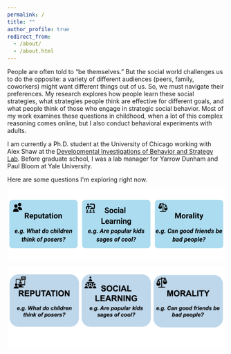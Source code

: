 ```yaml
---
permalink: /
title: ""
author_profile: true
redirect_from: 
  - /about/
  - /about.html
---
```


People are often told to “be themselves.” But the social world challenges us to do the opposite: a variety of different audiences (peers, family, coworkers) might want different things out of us. So, we must navigate their preferences. My research explores how people learn these social strategies, what strategies people think are effective for different goals, and what people think of those who engage in strategic social behavior. Most of my work examines these questions in childhood, when a lot of this complex reasoning comes online, but I also conduct behavioral experiments with adults.

I am currently a Ph.D. student at the University of Chicago working with Alex Shaw at the [Developmental Investigations of Behavior and Strategy Lab](https://www.dibslab.uchicago.edu/). Before graduate school, I was a lab manager for Yarrow Dunham and Paul Bloom at Yale University. 

Here are some questions I'm exploring right now. 

![Research Interests](/images/research-interests.png)

![Research Interests](/images/Presentation1.png)
